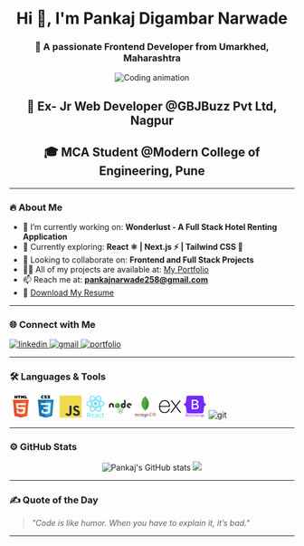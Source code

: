 <h1 align="center">Hi 👋, I'm Pankaj Digambar Narwade</h1>
<h3 align="center">🚀 A passionate Frontend Developer from Umarkhed, Maharashtra</h3>

<p align="center">
  <img src="https://media.giphy.com/media/qgQUggAC3Pfv687qPC/giphy.gif" width="300" alt="Coding animation">
</p>

<h2 align="center">💼 Ex- Jr Web Developer @GBJBuzz Pvt Ltd, Nagpur</h2>
<h2 align="center">🎓 MCA Student @Modern College of Engineering, Pune</h2>

---

### 🔥 About Me

- 🔭 I’m currently working on: **Wonderlust - A Full Stack Hotel Renting Application**  
- 🌱 Currently exploring: **React ⚛️ | Next.js ⚡ | Tailwind CSS 💨**  
- 💼 Looking to collaborate on: **Frontend and Full Stack Projects**  
- 👨‍💻 All of my projects are available at: [My Portfolio](https://pankajnarwade.netlify.app/#Project)  
- 📫 Reach me at: **pankajnarwade258@gmail.com**  
- 📄 [Download My Resume](https://drive.google.com/file/d/1hHBZyi7EDDNChn9IywUOeVfoOcatq2z8/view)  

---

### 🌐 Connect with Me

<p align="left">
  <a href="https://www.linkedin.com/in/pankaj-narwade-13a053260/" target="blank">
    <img src="https://img.shields.io/badge/LinkedIn-blue?style=for-the-badge&logo=linkedin" alt="linkedin" />
  </a>
  <a href="mailto:pankajnarwade258@gmail.com">
    <img src="https://img.shields.io/badge/Gmail-red?style=for-the-badge&logo=gmail&logoColor=white" alt="gmail" />
  </a>
  <a href="https://pankajnarwade.netlify.app/" target="blank">
    <img src="https://img.shields.io/badge/Portfolio-000?style=for-the-badge&logo=vercel&logoColor=white" alt="portfolio" />
  </a>
</p>

---

### 🛠️ Languages & Tools

<p align="left">
  <img src="https://raw.githubusercontent.com/devicons/devicon/master/icons/html5/html5-original-wordmark.svg" alt="html5" width="40" height="40"/>
  <img src="https://raw.githubusercontent.com/devicons/devicon/master/icons/css3/css3-original-wordmark.svg" alt="css3" width="40" height="40"/>
  <img src="https://raw.githubusercontent.com/devicons/devicon/master/icons/javascript/javascript-original.svg" alt="javascript" width="40" height="40"/>
  <img src="https://raw.githubusercontent.com/devicons/devicon/master/icons/react/react-original-wordmark.svg" alt="react" width="40" height="40"/>
  <img src="https://raw.githubusercontent.com/devicons/devicon/master/icons/nodejs/nodejs-original-wordmark.svg" alt="nodejs" width="40" height="40"/>
  <img src="https://raw.githubusercontent.com/devicons/devicon/master/icons/mongodb/mongodb-original-wordmark.svg" alt="mongodb" width="40" height="40"/>
  <img src="https://raw.githubusercontent.com/devicons/devicon/master/icons/express/express-original.svg" alt="express" width="40" height="40"/>
  <img src="https://raw.githubusercontent.com/devicons/devicon/master/icons/bootstrap/bootstrap-plain-wordmark.svg" alt="bootstrap" width="40" height="40"/>
  <img src="https://www.vectorlogo.zone/logos/git-scm/git-scm-icon.svg" alt="git" width="40" height="40"/>
</p>

---

### ⚙️ GitHub Stats

<p align="center">
  <img src="https://github-readme-stats.vercel.app/api?username=PankajNarwade28&show_icons=true&theme=tokyonight" alt="Pankaj's GitHub stats" height="200"/>
  <img src="https://github-readme-stats.vercel.app/api/top-langs/?username=PankajNarwade28&layout=compact&theme=tokyonight" height="200"/>
</p>

---


### ✍️ Quote of the Day
> *"Code is like humor. When you have to explain it, it’s bad."*

---



